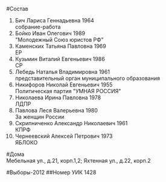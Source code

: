 #Состав
1. Бич Лариса Геннадьевна 1964   
    собрание-работа
2. Бойко Иван Олегович 1989   
    "Молодежный Союз юристов РФ"
3. Каменских Татьяна Павловна 1969   
    ЕР
4. Кузьмин Виталий Евгеньевич 1986   
    СР
5. Лебедь Наталья Владимировна 1961   
    представительный орган муниципального образования
6. Никифоров Николай Евгеньевич 1955   
    Политическая партия "УМНАЯ РОССИЯ"
7. Николаева Ирина Павловна 1978   
    ЛДПР
8. Павлова Леся Валерьевна 1980   
    За женщин России
9. Скрипниченко Александр Николаевич 1961   
    КПРФ
10. Чернеевский Алексей Петрович 1973   
    ЯБЛОКО

#Дома  
Мебельная ул., д.21, корп.1,2;  Яхтенная ул., д.22, корп.2

#Выборы-2012
##Номер УИК
1428
